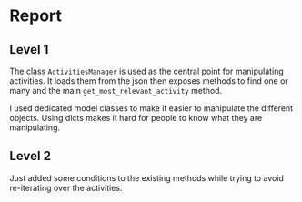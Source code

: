 # Report

## Level 1

The class `ActivitiesManager` is used as the central point for manipulating activities. It loads them from the json then exposes methods to find one or many and the main `get_most_relevant_activity` method.

I used dedicated model classes to make it easier to manipulate the different objects. Using dicts makes it hard for people to know what they are manipulating.

## Level 2

Just added some conditions to the existing methods while trying to avoid re-iterating over the activities.